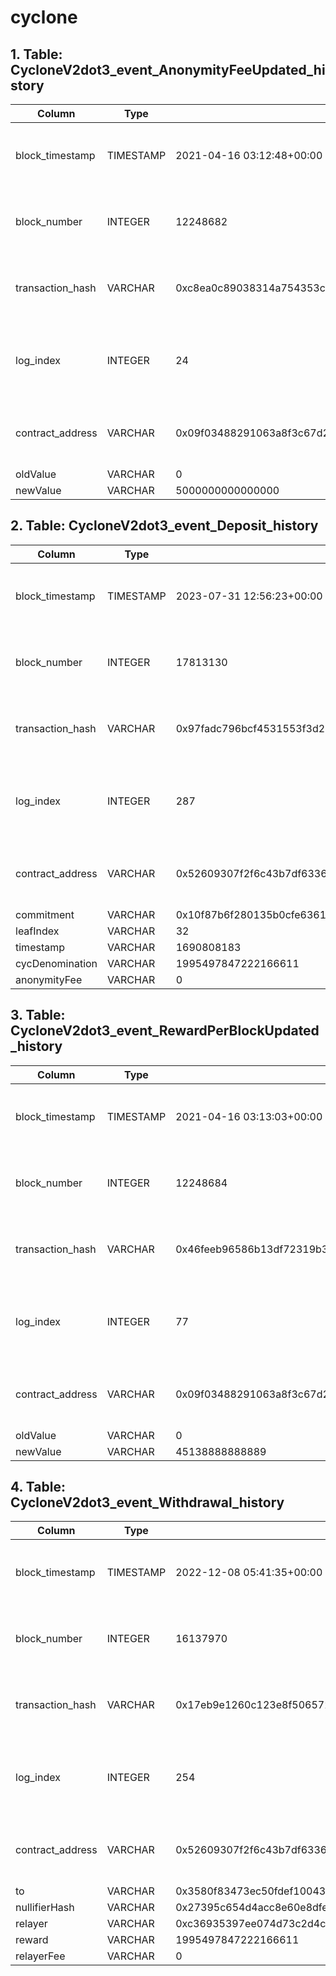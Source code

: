 # cyclone

## 1. Table: CycloneV2dot3\_event\_AnonymityFeeUpdated\_history

| Column            | Type      | Example                                                            | Description                                                  |
| ----------------- | --------- | ------------------------------------------------------------------ | ------------------------------------------------------------ |
| block\_timestamp  | TIMESTAMP | 2021-04-16 03:12:48+00:00                                          | Timestamp of the block where this event was emitted          |
| block\_number     | INTEGER   | 12248682                                                           | The block number where this event was emitted                |
| transaction\_hash | VARCHAR   | 0xc8ea0c89038314a754353c44bfd1724145f896588704d1a706882f6653e674f6 | Hash of the transactions in which this event was emitted     |
| log\_index        | INTEGER   | 24                                                                 | Integer of the log index position in the block of this event |
| contract\_address | VARCHAR   | 0x09f03488291063a8f3c67d2aab7002419d11c113                         | Address of the contract that produced the log                |
| oldValue          | VARCHAR   | 0                                                                  |                                                              |
| newValue          | VARCHAR   | 5000000000000000                                                   |                                                              |

## 2. Table: CycloneV2dot3\_event\_Deposit\_history

| Column            | Type      | Example                                                            | Description                                                  |
| ----------------- | --------- | ------------------------------------------------------------------ | ------------------------------------------------------------ |
| block\_timestamp  | TIMESTAMP | 2023-07-31 12:56:23+00:00                                          | Timestamp of the block where this event was emitted          |
| block\_number     | INTEGER   | 17813130                                                           | The block number where this event was emitted                |
| transaction\_hash | VARCHAR   | 0x97fadc796bcf4531553f3d2ed708c177daa523af0f4273500670f5f7e42014a1 | Hash of the transactions in which this event was emitted     |
| log\_index        | INTEGER   | 287                                                                | Integer of the log index position in the block of this event |
| contract\_address | VARCHAR   | 0x52609307f2f6c43b7df63364ef65718d299ac246                         | Address of the contract that produced the log                |
| commitment        | VARCHAR   | 0x10f87b6f280135b0cfe6361bf64ada66187981a2ec14b436d20d3fe8ebcc32af |                                                              |
| leafIndex         | VARCHAR   | 32                                                                 |                                                              |
| timestamp         | VARCHAR   | 1690808183                                                         |                                                              |
| cycDenomination   | VARCHAR   | 1995497847222166611                                                |                                                              |
| anonymityFee      | VARCHAR   | 0                                                                  |                                                              |

## 3. Table: CycloneV2dot3\_event\_RewardPerBlockUpdated\_history

| Column            | Type      | Example                                                            | Description                                                  |
| ----------------- | --------- | ------------------------------------------------------------------ | ------------------------------------------------------------ |
| block\_timestamp  | TIMESTAMP | 2021-04-16 03:13:03+00:00                                          | Timestamp of the block where this event was emitted          |
| block\_number     | INTEGER   | 12248684                                                           | The block number where this event was emitted                |
| transaction\_hash | VARCHAR   | 0x46feeb96586b13df72319b36189fecdf8721fadd6cdb33c096e662b3262cd1a8 | Hash of the transactions in which this event was emitted     |
| log\_index        | INTEGER   | 77                                                                 | Integer of the log index position in the block of this event |
| contract\_address | VARCHAR   | 0x09f03488291063a8f3c67d2aab7002419d11c113                         | Address of the contract that produced the log                |
| oldValue          | VARCHAR   | 0                                                                  |                                                              |
| newValue          | VARCHAR   | 45138888888889                                                     |                                                              |

## 4. Table: CycloneV2dot3\_event\_Withdrawal\_history

| Column            | Type      | Example                                                            | Description                                                  |
| ----------------- | --------- | ------------------------------------------------------------------ | ------------------------------------------------------------ |
| block\_timestamp  | TIMESTAMP | 2022-12-08 05:41:35+00:00                                          | Timestamp of the block where this event was emitted          |
| block\_number     | INTEGER   | 16137970                                                           | The block number where this event was emitted                |
| transaction\_hash | VARCHAR   | 0x17eb9e1260c123e8f5065721f71b1d39a5aa4b929aa2534a109ad8fbf7d67279 | Hash of the transactions in which this event was emitted     |
| log\_index        | INTEGER   | 254                                                                | Integer of the log index position in the block of this event |
| contract\_address | VARCHAR   | 0x52609307f2f6c43b7df63364ef65718d299ac246                         | Address of the contract that produced the log                |
| to                | VARCHAR   | 0x3580f83473ec50fdef1004362411966d10006d59                         |                                                              |
| nullifierHash     | VARCHAR   | 0x27395c654d4acc8e60e8dfea02e2d51b8571da61c981fa9ae273e74cce761da9 |                                                              |
| relayer           | VARCHAR   | 0xc36935397ee074d73c2d4cebb02871c8d0bf7c57                         |                                                              |
| reward            | VARCHAR   | 1995497847222166611                                                |                                                              |
| relayerFee        | VARCHAR   | 0                                                                  |                                                              |

